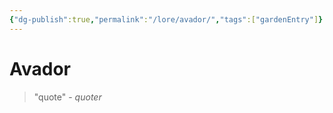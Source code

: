 ```yaml
---
{"dg-publish":true,"permalink":"/lore/avador/","tags":["gardenEntry"]}
---
```


# Avador

> "quote" - *quoter*


